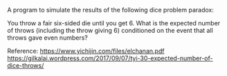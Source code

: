 A program to simulate the results of the following dice problem paradox:

You throw a fair six-sided die until you get 6. What is the expected
number of throws (including the throw giving 6) conditioned on the event
that all throws gave even numbers?

Reference:
https://www.yichijin.com/files/elchanan.pdf
https://gilkalai.wordpress.com/2017/09/07/tyi-30-expected-number-of-dice-throws/
